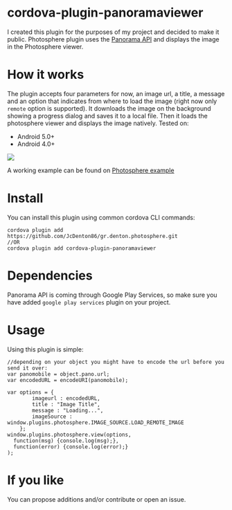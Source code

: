 # cordova-plugin-panoramaviewer

I created this plugin for the purposes of my project and decided to make it public. Photosphere plugin uses the <a href="https://developers.google.com/photo-sphere/android/">Panorama API</a> and displays the image in the Photosphere viewer.

# How it works

The plugin accepts four parameters for now, an image url, a title, a message and an option that indicates from where to load the image (right now only `remote` option is supported). It downloads the image on the background showing a progress dialog and saves it to a local file. Then it loads the photosphere viewer and displays the image natively.
Tested on:
<ul><li>Android 5.0+</li><li>Android 4.0+</li></ul>

<img src="https://dl.dropboxusercontent.com/u/6816009/photospheredemo.gif"/>

A working example can be found on <a href="https://github.com/JcDenton86/photospherePlugin_example.git"> Photosphere example</a>

# Install

You can install this plugin using common cordova CLI commands:

```
cordova plugin add https://github.com/JcDenton86/gr.denton.photosphere.git
//OR
cordova plugin add cordova-plugin-panoramaviewer
```
# Dependencies

Panorama API is coming through Google Play Services, so make sure you have added `google play services` plugin on your project.

# Usage

Using this plugin is simple:

```
//depending on your object you might have to encode the url before you send it over:
var panomobile = object.pano.url;	
var encodedURL = encodeURI(panomobile);
      
var options = {
		imageurl : encodedURL,
		title : "Image Title",
		message : "Loading...",
		imageSource : window.plugins.photosphere.IMAGE_SOURCE.LOAD_REMOTE_IMAGE
	};
window.plugins.photosphere.view(options,
  function(msg) {console.log(msg);},
  function(error) {console.log(error);}
);
```

# If you like
You can propose additions and/or contribute or open an issue.



